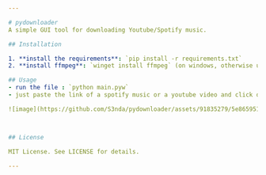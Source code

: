 ```yaml
---

# pydownloader
A simple GUI tool for downloading Youtube/Spotify music.

## Installation

1. **install the requirements**: `pip install -r requirements.txt`
2. **install ffmpeg**: `winget install ffmpeg` (on windows, otherwise use your package manager)

## Usage
- run the file : `python main.pyw`
- just paste the link of a spotify music or a youtube video and click download !

![image](https://github.com/S3nda/pydownloader/assets/91835279/5e865951-9a92-47db-a1e4-182cf919e345)



## License

MIT License. See LICENSE for details.

---
```

